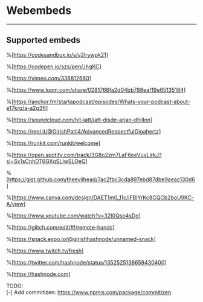 # Webembeds
---

## Supported embeds


%[https://codesandbox.io/s/y2lrywpk21]

%[https://codepen.io/szs/pen/JhgKC]

%[https://vimeo.com/336812660]

%[https://www.loom.com/share/0281766fa2d04bb788eaf19e65135184]

%[https://anchor.fm/startapodcast/episodes/Whats-your-podcast-about-e17krq/a-a2q3ft]

%[https://soundcloud.com/hit-jatt/jatt-disde-arjan-dhillon]

%[https://repl.it/@GirishPatil4/AdvancedRespectfulGigahertz]

%[https://runkit.com/runkit/welcome]

%[https://open.spotify.com/track/3G8o2zm7LaF6eeVuvLlrkJ?si=Sx1sCnhDT6GXqSLIwSLOeQ]

%[https://gist.github.com/theevilhead/7ac2fbc3cda897ebd87dbe9aeac130d6]

%[https://www.canva.com/design/DAET1m0_11c/jFBlYrKc8CQCb2boU9KC-A/view]

%[https://www.youtube.com/watch?v=32I0Qso4sDg]

%[https://glitch.com/edit/#!/remote-hands]

%[https://snack.expo.io/@girishhashnode/unnamed-snack]

%[https://www.twitch.tv/fresh]

%[https://twitter.com/hashnode/status/1352525138659430400]

%[https://hashnode.com]

TODO:  
[-] Add commitizen: https://www.npmjs.com/package/commitizen